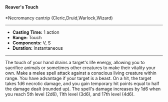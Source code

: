 #### Reaver's Touch
*Necromancy cantrip (Cleric,Druid,Warlock,Wizard)
___
- **Casting Time:** 1 action
- **Range:** Touch
- **Components:** V, S
- **Duration:** Instantaneous
---
The touch of your hand drains a target's life energy,
allowing you to sacrifice animals or sometimes
other creatures to make their vitality your own.
Make a melee spell attack against a conscious living
creature within range. You have advantage if your
target is a beast. On a hit, the target takes 1d6
necrotic damage, and you gain temporary hit points
equal to half the damage dealt (rounded up). The
spell's damage increases by 1d6 when you reach 5th
level (2d6), 11th level (3d6), and 17th level (4d6).
